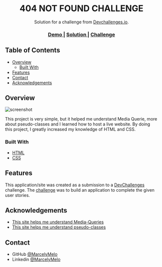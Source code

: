 <!-- Please update value in the {}  -->

<h1 align="center">404 NOT FOUND CHALLENGE</h1>

<div align="center">
   Solution for a challenge from  <a href="http://devchallenges.io" target="_blank">Devchallenges.io</a>.
</div>

<div align="center">
  <h3>
    <a href="https://marcelymelo.github.io/404-page-challenge/">
      Demo
    </a>
    <span> | </span>
    <a href="https://github.com/MarcelyMelo/404-page-challenge">
      Solution
    </a>
    <span> | </span>
    <a href="https://devchallenges.io/challenges/wBunSb7FPrIepJZAg0sY">
      Challenge
    </a>
  </h3>
</div>

<!-- TABLE OF CONTENTS -->

## Table of Contents

- [Overview](#overview)
  - [Built With](#built-with)
- [Features](#features)
- [Contact](#contact)
- [Acknowledgements](#acknowledgements)

<!-- OVERVIEW -->

## Overview

![screenshot](https://user-images.githubusercontent.com/16707738/92399059-5716eb00-f132-11ea-8b14-bcacdc8ec97b.png)

This project is very simple, but it helped me understand Media Querie, more about pseudo-classes and I learned how to host a live website. By doing this project, I greatly increased my knowledge of HTML and CSS.

### Built With

<!-- This section should list any major frameworks that you built your project using. Here are a few examples.-->

- [HTML](https://pt.wikipedia.org/wiki/HTML)
- [CSS](https://pt.wikipedia.org/wiki/CSS)

## Features

<!-- List the features of your application or follow the template. Don't share the figma file here :) -->

This application/site was created as a submission to a [DevChallenges](https://devchallenges.io/challenges) challenge. The [challenge](https://devchallenges.io/challenges/wBunSb7FPrIepJZAg0sY) was to build an application to complete the given user stories.


## Acknowledgements

<!-- This section should list any articles or add-ons/plugins that helps you to complete the project. This is optional but it will help you in the future. For exmpale -->

- [This site helps me understand Media-Queries](https://developer.mozilla.org/pt-BR/docs/Web/CSS/Media_Queries/Using_media_queries)
- [This site helps me understand pseudo-classes](https://www.w3schools.com/css/css_pseudo_classes.asp)

## Contact

<!-- - Website [your-website.com](https://{your-web-site-link}) -->
- GitHub [@MarcelyMelo](https://github.com/MarcelyMelo)
- Linkedin [@MarcelyMelo](https://www.linkedin.com/in/marcelymelo/)
